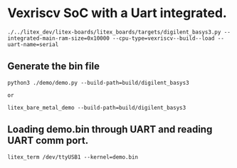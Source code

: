 # Vexriscv SoC with a Uart integrated.

```
./../litex_dev/litex-boards/litex_boards/targets/digilent_basys3.py --integrated-main-ram-size=0x10000 --cpu-type=vexriscv--build--load --uart-name=serial

```
## Generate the bin file

```
python3 ./demo/demo.py --build-path=build/digilent_basys3 

or

litex_bare_metal_demo --build-path=build/digilent_basys3
```

## Loading demo.bin through UART and reading UART comm port.
```
litex_term /dev/ttyUSB1 --kernel=demo.bin

```